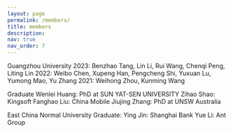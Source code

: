 ```yaml
---
layout: page
permalink: /members/
title: members
description: 
nav: true
nav_order: 7
---
```


Guangzhou University
2023: Benzhao Tang, Lin Li, Rui Wang, Chenqi Peng, Liting Lin
2022: Weibo Chen, Xupeng Han, Pengcheng Shi, Yuxuan Lu, Yumong Mao, Yu Zhang
2021: Weihong Zhou, Kunming Wang

Graduate
Wenlei Huang: PhD at SUN YAT-SEN UNIVERSITY
Zihao Shao: Kingsoft 
Fanghao Liu: China Mobile
Jiujing Zhang: PhD at UNSW Australia


East China Normal University
Graduate:
Ying Jin: Shanghai Bank
Yue Li: Ant Group
